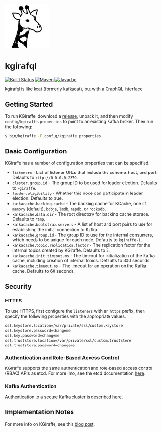 
![logo](./resources/kgiraffe-small.png)

# kgirafql

[![Build Status][github-actions-shield]][github-actions-link]
[![Maven][maven-shield]][maven-link]
[![Javadoc][javadoc-shield]][javadoc-link]


[github-actions-shield]: https://github.com/rayokota/kgiraffe/workflows/build/badge.svg?branch=master
[github-actions-link]: https://github.com/rayokota/kgiraffe/actions
[maven-shield]: https://img.shields.io/maven-central/v/io.kgraph/kgiraffe-core.svg
[maven-link]: https://search.maven.org/#search%7Cga%7C1%7Ckgiraffe-core
[javadoc-shield]: https://javadoc.io/badge/io.kgraph/kgiraffe-core.svg?color=blue
[javadoc-link]: https://javadoc.io/doc/io.kgraph/kgiraffe-core

kgirafql is like kcat (formerly kafkacat), but with a GraphQL interface

## Getting Started

To run KGiraffe, download a [release](https://github.com/rayokota/kgiraffe/releases), unpack it, 
and then modify `config/kgiraffe.properties` to point to an existing Kafka broker.  Then run 
the following:

```bash
$ bin/kgiraffe -F config/kgiraffe.properties
```




## Basic Configuration

KGiraffe has a number of configuration properties that can be specified.  

- `listeners` - List of listener URLs that include the scheme, host, and port.  Defaults to `http://0.0.0.0:2379`.  
- `cluster.group.id` - The group ID to be used for leader election.  Defaults to `kgiraffe`.
- `leader.eligibility` - Whether this node can participate in leader election.  Defaults to true.
- `kafkacache.backing.cache` - The backing cache for KCache, one of `memory` (default), `bdbje`, `lmdb`, `mapdb`, or `rocksdb`.
- `kafkacache.data.dir` - The root directory for backing cache storage.  Defaults to `/tmp`.
- `kafkacache.bootstrap.servers` - A list of host and port pairs to use for establishing the initial connection to Kafka.
- `kafkacache.group.id` - The group ID to use for the internal consumers, which needs to be unique for each node.  Defaults to `kgiraffe-1`.
- `kafkacache.topic.replication.factor` - The replication factor for the internal topics created by KGiraffe.  Defaults to 3.
- `kafkacache.init.timeout.ms` - The timeout for initialization of the Kafka cache, including creation of internal topics.  Defaults to 300 seconds.
- `kafkacache.timeout.ms` - The timeout for an operation on the Kafka cache.  Defaults to 60 seconds.

## Security

### HTTPS

To use HTTPS, first configure the `listeners` with an `https` prefix, then specify the following properties with the appropriate values.

```
ssl.keystore.location=/var/private/ssl/custom.keystore
ssl.keystore.password=changeme
ssl.key.password=changeme
ssl.truststore.location=/var/private/ssl/custom.truststore
ssl.truststore.password=changeme
```


### Authentication and Role-Based Access Control

KGiraffe supports the same authentication and role-based access control (RBAC) APIs as etcd.  For more info, see the etcd documentation [here](https://etcd.io/docs/v3.4.0/op-guide/authentication/).


### Kafka Authentication

Authentication to a secure Kafka cluster is described [here](https://github.com/rayokota/kcache#security).
 
## Implementation Notes



For more info on KGiraffe, see this [blog post](...).
